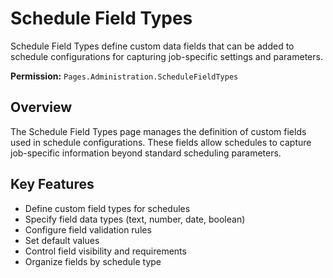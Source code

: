 # Schedule Field Types

Schedule Field Types define custom data fields that can be added to schedule configurations for capturing job-specific settings and parameters.

**Permission:** `Pages.Administration.ScheduleFieldTypes`

## Overview

The Schedule Field Types page manages the definition of custom fields used in schedule configurations. These fields allow schedules to capture job-specific information beyond standard scheduling parameters.

## Key Features

* Define custom field types for schedules
* Specify field data types (text, number, date, boolean)
* Configure field validation rules
* Set default values
* Control field visibility and requirements
* Organize fields by schedule type

